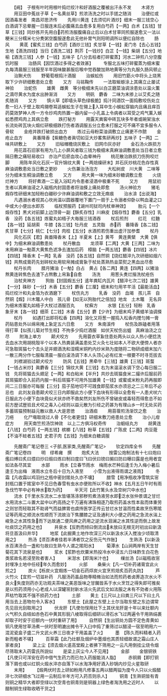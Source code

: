 <!-- { "loadSidebar": true } -->
　　【阙】　子根有叶时用根叶捣烂绞汁和好酒服之覆被出汗永不发
　　木肾方
　　用豆田中菟丝子草【一名黄丝草】煎浓汤洗之时以手搓之随消
　　治便红或因酒毒发者　南昌邓思济传
　　先用川黄连【去须切片酒炒】细末一服三钱空心白酒调下忌晕腥一日服连末后必腹痛去血愈多复用白芍药【一两】白术【五钱】甘草【三钱】同炒拣开先用白药煎汤服腹痛自止后以白术甘草同煎服遂愈又一法以粳米三分糯米七分煑粥空腹服遂愈此无他补胃气则阳明调所以便红自除也
　　肠风
　　黄茋【蜜炙三钱】白芍药【酒炒三钱】炙甘草【一钱】麦门冬【去心五钱】生地【酒洗四钱】当归【酒洗二钱】荆芥【一钱炒】白芷【一钱】柴胡【五分】地榆【酒洗三钱】人参【一钱】五味子【八分去枯者打碎蜜蒸】河水二钟煎八分空腹饥时服
　　治肠风【因饮酒过多得之者效甚】
　　专服北五味打碎蜜蒸为细末蜜丸每清晨服三钱服至半年因味酸甚服后喉中觉吞酸加熟地黄等分为丸服久肠风顿止
　　治猘犬伤
　　野葡萄根捣汁酒服
　　治蜈蚣伤
　　用旧竹筯火中将头上烧黑取下少许研细敷患处立愈
　　又方　马铭鞠传
　　一法取蜒蝣涂上其痛立止屡试神验
　　治蛇伤
　　雄黄　雌黄　等分极细末先以白芷磨菜油调涂患处以温火薫之滴尽黄水为度水出肿渐消
　　又方
　　明矾　麝香　二味为末掺上以艾炙之随炙随消
　　又方
　　慎火草【即墙头草色绿极脆】捣汁同酒饮一面捣敷咬伤处立愈一妇人于壁上取鸡翎卷耳适蜈蚣生子在翎上入耳中生小蜈蚣穿脑内且痛且痒百药莫效梦神人传一方令炒鸡肉热置一器内留一小孔盖上令病者以耳受之鸡气薰入蜈蚣悉攒鸡肉上其病立愈
　　跌打秘方
　　用露天粪窖中砖瓦块多年者或碗架浊水长流处砖瓦块火煅红研极细跌打伤者酒调服五分立愈未打服之可不痛不宜多服令人骨软
　　金疮并跌打破损出血方
　　炼过云母粉菜油调敷立止痛更不作脓
　　金疮止血方
　　眞番降香【紫糖色者眞切如豆大炒畧焦研再炒】五味子【一两】二味共研敷上
　　又方
　　旧毡帽檐烧灰敷上　旧网巾灰亦好
　　金石汤火跌损方
　　用花蕋石旧家有用为几上小屏风者取三钱为极细末真麻油调敷患处当日者立愈隔日敷之痛轻易收口　亦治产后瘀血攻心血晕神丹
　　桃花散治跌损刀伤狗咬烂脚
　　用陈年风化石灰一官升锦纹大黄【一两焙燥研末】并石灰炒桃花色存性真麻油调敷患处当日敷之更妙
　　火伤兼治汤泡方
　　大松树皮　川大黄　二味等分为细末生桐油调敷立愈
　　又方
　　用大黄一味为细末砂糖调敷立愈
　　火烧烂神方
　　将好煮酒一二瓮入浴缸内令患者浸酒中极重不死
　　又方
　　用鼠初生者以真麻油浸之入磁瓶内封固患者将油搽上痛处即愈
　　汤火神验方
　　猪毛煆存性研细末加轻粉白硼砂少许麻油调和敷之立效无癍痕
　　治水渰【出说海】
　　凡遇溺水者视其心坎尚温以圆器覆地下置门一扇于上令溺者仰卧以鸭血灌之口中或大小便出水即苏
　　临杖预服药【湖州司狱司内杖单神效】
　　胎元【一个煅存性】黒犬对前脚上边顶骨一副【酥炙存性】川麻皮【煅存性】麝香【五分】乳香　没药【各五钱】炼蜜丸如梧子大毎服三钱酒吞
　　杖后煎剂
　　红花　红麯【各一钱】延胡索　牛膝【各三钱】牡丹皮　五灵脂　赤药　番降香【各二钱】炙甘草【七分】桃仁【七分】肉桂【五分】水酒煎若伤重出虚汗加参耆
　　杖丹
　　风化石灰【君】眞畨降香末【上】半夏末【上】黄芩　黄连黄檗　大黄【俱中】为细末麻油调敷患处
　　杖丹散血
　　龙须草【二两】大黄【三两】二味为末用麻油一觔蒸大黄焦色滤净去渣加后药　樟脑【一两五钱】麝香【四钱】冰片【四钱】降香末【一两】乳香　没药【各五钱】自然铜【烧红醋淬九次研细如烟六钱】共熬成膏药先划碎杖处用软帛摊成膏紥于杖处蒸熟热韭菜熨之黒血出尽愈
　　杖丹长肉
　　腊月猪油【一觔】白占　黄占【各二两】黄连【四两】以猪油熬黄连转焦色去渣下占熬敷上帛紥自愈
　　汤洗
　　用葱头煑烂揩洗杖疮伤
　　治杖夹神方
　　狗胎【封固煆五分】逺年粪缸内瓦片【醋淬七次二钱】雄黄【一分】硃砂【一分】木香【五分】麝香【三厘】细末和匀用芊芊活【最能活血】捣烂绞汁和丸金箔为衣酒磨下
　　杖伤丸方
　　乳香　没药　血竭　孩儿茶　自然铜【煆】川木鼈人中白　孩儿骨【如无以狗胎代之倍加】地龙　土木鼈　无名异　为细末炼蜜丸如梧子大杖过酒服百丸
　　杖癣方
　　水银【五分】轻粉　乳香　象牙末【各一钱】细茶【二钱】木香【五分】麝【少许】为细末鸡子黄蜡羊油调搽
　　杖丹
　　如遇打出即将松香【四两】溶化又将葱一握捣入松香内搅匀摊一膏药贴患处外以绵帛掩上紥定五六日愈
　　又方　朱南溪传
　　杖伤及跌磕者用落得打草【似孩儿菊对节生枝】不拘多少捣烂酒服　如伏天杖伤出蛆　真麻油浇之立尽
　　附海上单方
　　颠犬咬方
　　先用蓑衣草紥住患处两头以众人热小便捻洗去血水次用胡桃殻半个以本人热粪装满盖患处艾火灸七壮如本人不欲大便傍人者亦可急取斑猫七个去头足并翅酒洗和湿糯米铜杓内炒米熟为度随将二物研成细末加六一散三两分作七服每清晨一服白滚汤调下本人头顶心必有红发一根要不时寻觅拔去
　　刘襟湖验过颠犬咬方
　　防风【五钱】黒牵牛【三钱】雄黄【三钱】斑蝥【一钱占米炒】眞麝香【三分】锦纹大黄【三钱】右为末温滚水调下空心每日服二钱　先将斑猫去头翅足【一两】和白粘米【半升】共炒去斑猫食米二撮许后服前药其斑猫即合入前药内服一料后斑猫不可用外加雄黄【一钱】或蜜或米粉丸药再服即间二三日服亦可每服【三分】茄子茄地切不可践食即茄浆水亦须忌之二三年后不必忌也　此刘友自患颠犬咬三日内即服此方小便下血块有形得以全愈有一人患犬吠六日服此方小便下血块竟似犬状亦终不救矣然刘友所伤不曾破皮或毒轻而得愈总不如前方歴试歴验且犬咬之毒入心经则以益元散为引经之药甚为有理山乡一时无处买药多蓄斑猫预制益元散以救人大是恩徳
　　治酒疸
　　用苜蓿煎汤渐饮之愈
　　治刀疮
　　化尸塲取烧过人骨【不化者更佳】研细末敷刀疮患处立愈
　　治小儿疳症方
　　用天南竺煎汤饮神效　以上二方俱冯权奇传
　　治蛔结丸方
　　胡黄连【八钱】白芍药【一两五钱】槟榔【八钱】粉草【五钱】广陈皮【二两】肉豆蔲【不油不蛀者五钱】史君子肉【五钱】为细末白糖调服






　　先醒斋广笔记卷三
<子部,医家类,先醒斋广笔记>
　　钦定四库全书
　　先醒斋广笔记卷四
　　明　缪希雍　撰
　　炮炙大法
　　按雷公炮制法有十七曰炮曰爁曰煿曰炙曰煨曰炒曰煅曰炼曰制曰度曰飞曰伏曰镑曰摋曰防曰曝曰露是也用者宜如法各尽其宜
　　水部
　　雨水【立春节雨水　梅雨水芒种后逢壬为入梅小暑后逢壬为出梅　液雨水立冬后十日为入液至
　　小雪为出液得雨谓之液雨】
　　冬霜【凡收霜以鸡羽扫之瓶中密封隂处久亦不壊】
　　腊雪【用净瓶收净雪筑实宻封瓶口置于隂室中不见日色春雪有虫水亦便败所以不收】神水【五月五日午时有雨急伐竹竿中必有神水取为药】
　　半天河【此竹篱头水及空树穴中水也】
　　流水【千里水东流水二水皆堪荡涤邪秽煎煮汤液劳水即泛水张仲景谓之甘烂水用流水二斗置大盆中以杓高扬之千万遍有沸珠相逐乃取煎药盖水性本盐而体重劳之则甘而轻取其不助肾气而益脾胃也虞抟医学正传云甘烂水甘温而性柔故烹伤寒隂证等药用之顺流水性顺而下流故治下焦腰膝之证及通利大小便之药用之急流水湍上峻急之水其性急而下达故通二便风痹之药用之逆流水洄澜之水其性逆而倒上故发吐痰饮之药用之也】
　　井泉水【反酌而倾曰倒流出未放曰无根无时初出曰新汲将旦首汲曰井华】
　　地浆【此掘黄土地作坎深三尺以新汲水沃入搅浊少顷取清用之】
　　热汤【须百沸者佳若半沸者饮之反伤元气作胀】
　　生熟汤【以新汲水百沸汤合一盏和匀故曰生熟今人谓之隂阳水】
　　菊潭水【山涧两岸有天生甘菊花其下流泉是也】
　　浆水【浆酢也炊粟米热投冷水中浸五六日味酢生白花色类浆故名若浸至败者害人】
　　米泔水【即淘米汁也】
　　缫丝汤【以磁瓶收宻封埋净土地中任经年久而愈妙】
　　火部
　　桑柴火【凡一切补药诸膏宜此火煎之】
　　炭火【栎炭火宜煆炼一切金石药烰炭火宜烹煎焙炙百药丸防】
　　芦火竹火【宜煎一切滋补药　凡服汤药虽品物専精脩治如法而煎药者卤莾造次水火不良火失度则药亦无功观夫茶味之美恶饭味之甘餲皆系于水火烹饪之得失即可推矣是以煎药须用小心老成人以深罐宻封新水活火先武后文如法服之未有不効者火用陈芦枯竹取其不强不损药力也】
　　土部
　　黄土【三尺以上曰粪三尺以下曰土凡用当去上恶物勿令入客水】
　　东壁土【此屋之东壁上土尔当取东壁之东边谓常先见目光刮取用之】
　　伏龙肝【凡使勿悮用灶下土其伏龙肝是十年以来灶额内火气积久自结如赤色石中黄其形貎八棱取得后细研以滑石水飞过两遍令干用熟绢裹却取子时安于旧额内一伏时重研了用】
　　自然铜【生出铜处方圆不定色青黄如铜凡使用甘草汤煮一伏时至明漉出摊令干入臼中捣了重筛过以醋浸一宿至明用六一混泥瓷盒子盛二升文武火养三日夜才干用盖盖了火】
　　墨　【陈久而料精者入药新而粗者不堪】
　　百草霜【此乃灶额及烟炉中墨烟也其质轻细故谓之霜山庄人家者良】
　　梁上尘【须去烟火逺高堂殿上者拂下筛用之一云凡用倒挂尘烧令烟尽筛取末入药雷氏所説似
　　是梁上灰尘今人不见用】
　　金部
　　金银铜铁【凡使只可浑安在药中借气生药力而已勿入药服能消人脂】
　　赤铜屑【即打铜落下屑也或以红铜火煅水淬亦自落下以水淘净用好酒入砂锅内炒见火星取研
　　末用】
　　【煅两伏时去上研如粉用凡修事五两以醋两镒为度今人只以火煅醋淬七次研细水飞过用一云制后半年方可入药否则杀人】
　　铜青【生熟铜皆有青则铜之精华大者即空绿以次空青也铜青则是铜器上绿色者淘洗用之近时人
　　以醋制铜生绿取收晒干货之】
